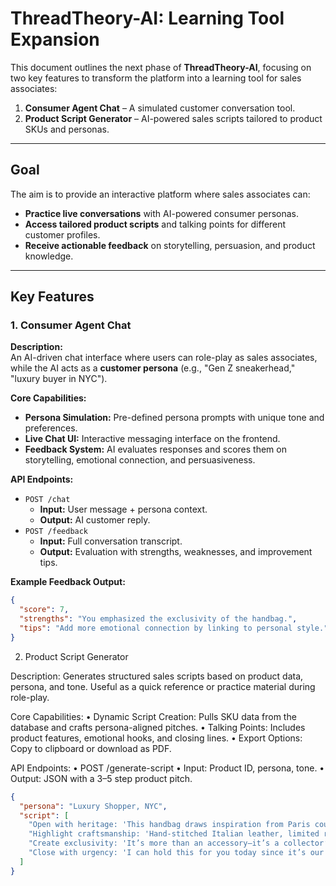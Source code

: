 # ThreadTheory-AI: Learning Tool Expansion

This document outlines the next phase of **ThreadTheory-AI**, focusing on two key features to transform the platform into a learning tool for sales associates:
1. **Consumer Agent Chat** – A simulated customer conversation tool.
2. **Product Script Generator** – AI-powered sales scripts tailored to product SKUs and personas.

---

## Goal

The aim is to provide an interactive platform where sales associates can:
- **Practice live conversations** with AI-powered consumer personas.
- **Access tailored product scripts** and talking points for different customer profiles.
- **Receive actionable feedback** on storytelling, persuasion, and product knowledge.

---

## Key Features

### 1. Consumer Agent Chat
**Description:**  
An AI-driven chat interface where users can role-play as sales associates, while the AI acts as a **customer persona** (e.g., "Gen Z sneakerhead," "luxury buyer in NYC").

**Core Capabilities:**
- **Persona Simulation:** Pre-defined persona prompts with unique tone and preferences.
- **Live Chat UI:** Interactive messaging interface on the frontend.
- **Feedback System:** AI evaluates responses and scores them on storytelling, emotional connection, and persuasiveness.

**API Endpoints:**
- `POST /chat`  
  - **Input:** User message + persona context.  
  - **Output:** AI customer reply.
- `POST /feedback`  
  - **Input:** Full conversation transcript.  
  - **Output:** Evaluation with strengths, weaknesses, and improvement tips.

**Example Feedback Output:**
```json
{
  "score": 7,
  "strengths": "You emphasized the exclusivity of the handbag.",
  "tips": "Add more emotional connection by linking to personal style."
}
```

2. Product Script Generator

Description:
Generates structured sales scripts based on product data, persona, and tone. Useful as a quick reference or practice material during role-play.

Core Capabilities:
	•	Dynamic Script Creation: Pulls SKU data from the database and crafts persona-aligned pitches.
	•	Talking Points: Includes product features, emotional hooks, and closing lines.
	•	Export Options: Copy to clipboard or download as PDF.

API Endpoints:
	•	POST /generate-script
	•	Input: Product ID, persona, tone.
	•	Output: JSON with a 3–5 step product pitch.

```json
{
  "persona": "Luxury Shopper, NYC",
  "script": [
    "Open with heritage: 'This handbag draws inspiration from Paris couture of the 70s.'",
    "Highlight craftsmanship: 'Hand-stitched Italian leather, limited run of 50 units.'",
    "Create exclusivity: 'It’s more than an accessory—it’s a collector’s piece.'",
    "Close with urgency: 'I can hold this for you today since it’s our fastest-seller.'"
  ]
}
```
